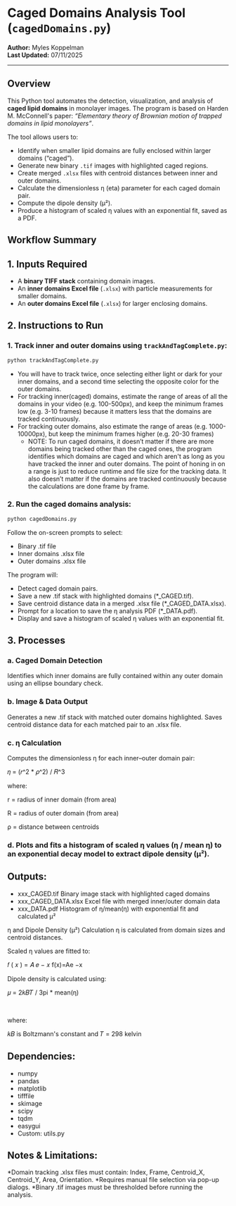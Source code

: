 # Caged Domains Analysis Tool (`cagedDomains.py`)

**Author:** Myles Koppelman  
**Last Updated:** 07/11/2025  

---

## Overview

This Python tool automates the detection, visualization, and analysis of **caged lipid domains** in monolayer images. The program is based on Harden M. McConnell's paper: *“Elementary theory of Brownian motion of trapped domains in lipid monolayers”*.  

The tool allows users to:  

- Identify when smaller lipid domains are fully enclosed within larger domains (“caged”).  
- Generate new binary `.tif` images with highlighted caged regions.  
- Create merged `.xlsx` files with centroid distances between inner and outer domains.  
- Calculate the dimensionless η (eta) parameter for each caged domain pair.  
- Compute the dipole density (μ²).  
- Produce a histogram of scaled η values with an exponential fit, saved as a PDF.  


## Workflow Summary

## 1. Inputs Required

- A **binary TIFF stack** containing domain images.  
- An **inner domains Excel file** (`.xlsx`) with particle measurements for smaller domains.  
- An **outer domains Excel file** (`.xlsx`) for larger enclosing domains.  



## 2. Instructions to Run

### 1. Track inner and outer domains using `trackAndTagComplete.py`:
```bash
python trackAndTagComplete.py
```
- You will have to track twice, once selecting either light or dark for your inner domains, and a second time selecting the opposite color for the outer domains.
- For tracking inner(caged) domains, estimate the range of areas of all the domains in your video (e.g. 100-500px), and keep the minimum frames low (e.g. 3-10 frames) because it matters less that the domains are tracked continuously.
- For tracking outer domains, also estimate the range of areas (e.g. 1000-10000px), but keep the minimum frames higher (e.g. 20-30 frames)
  - NOTE: To run caged domains, it doesn’t matter if there are more domains being tracked other than the caged ones, the program identifies which domains are caged and which aren't as long as you have tracked the inner and outer domains. The point of honing in on a range is just to reduce runtime and file size for the tracking data. It also doesn’t matter if the domains are tracked continuously because the calculations are done frame by frame.


### 2. Run the caged domains analysis:
```bash
python cagedDomains.py
```
Follow the on-screen prompts to select:
  - Binary .tif file
  - Inner domains .xlsx file
  - Outer domains .xlsx file

The program will:

-  Detect caged domain pairs.
-  Save a new .tif stack with highlighted domains (*_CAGED.tif).
-  Save centroid distance data in a merged .xlsx file (*_CAGED_DATA.xlsx).
-  Prompt for a location to save the η analysis PDF (*_DATA.pdf).
-  Display and save a histogram of scaled η values with an exponential fit.


## 3. Processes


### a. Caged Domain Detection
Identifies which inner domains are fully contained within any outer domain using an ellipse boundary check.



### b. Image & Data Output
Generates a new .tif stack with matched outer domains highlighted. Saves centroid distance data for each matched pair to an .xlsx file.



### c. η Calculation
Computes the dimensionless η for each inner–outer domain pair:

𝜂 = (𝑟^2 * 𝜌^2) / 𝑅^3

where:

r = radius of inner domain (from area)

R = radius of outer domain (from area)

ρ = distance between centroids

### d. Plots and fits a histogram of scaled η values (η / mean η) to an exponential decay model to extract dipole density (μ²).



## Outputs:
* xxx_CAGED.tif	Binary image stack with highlighted caged domains
* xxx_CAGED_DATA.xlsx	Excel file with merged inner/outer domain data
* xxx_DATA.pdf	Histogram of η/mean(η) with exponential fit and calculated μ²

η and Dipole Density (μ²) Calculation
η is calculated from domain sizes and centroid distances.

Scaled η values are fitted to:

𝑓
(
𝑥
) =
𝐴
𝑒
−
𝑥
f(x)=Ae 
−x
 
Dipole density is calculated using:

𝜇 =
2𝑘𝐵𝑇 / 3pi * mean(η)

​
 
where: 

𝑘𝐵 is Boltzmann's constant and  𝑇 = 298 kelvin

## Dependencies:

* numpy
* pandas
* matplotlib
* tifffile
* skimage
* scipy
* tqdm
* easygui
* Custom: utils.py



## Notes & Limitations:

*Domain tracking .xlsx files must contain: Index, Frame, Centroid_X, Centroid_Y, Area, Orientation.
*Requires manual file selection via pop-up dialogs.
*Binary .tif images must be thresholded before running the analysis.

